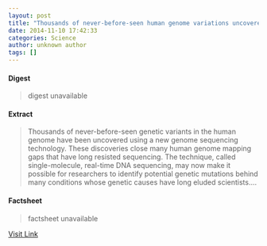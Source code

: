 ```yaml
---
layout: post
title: "Thousands of never-before-seen human genome variations uncovered"
date: 2014-11-10 17:42:33
categories: Science
author: unknown author
tags: []
---
```



#### Digest
>digest unavailable

#### Extract
>Thousands of never-before-seen genetic variants in the human genome have been uncovered using a new genome sequencing technology. These discoveries close many human genome mapping gaps that have long resisted sequencing. The technique, called single-molecule, real-time DNA sequencing, may now make it possible for researchers to identify potential genetic mutations behind many conditions whose genetic causes have long eluded scientists....

#### Factsheet
>factsheet unavailable

[Visit Link](http://feeds.sciencedaily.com/~r/sciencedaily/~3/a6FJ-u1jXOA/141110124233.htm)


